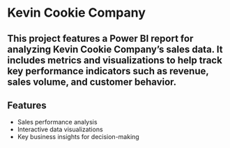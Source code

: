 # Kevin Cookie Company

## This project features a Power BI report for analyzing Kevin Cookie Company’s sales data. It includes metrics and visualizations to help track key performance indicators such as revenue, sales volume, and customer behavior.

## Features

- Sales performance analysis
- Interactive data visualizations
- Key business insights for decision-making
